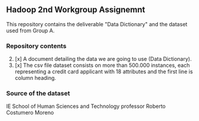 ## **Hadoop 2nd Workgroup Assignemnt**

This repository contains the deliverable "Data Dictionary" and the dataset used from Group A.

### Repository contents 
2) [x] A document detailing the data we are going to use (Data Dictionary).
2) [x] The csv file dataset consists on more than 500.000 instances, each representing a credit card applicant with 18 attributes and the first line is column heading.

### Source of the dataset
IE School of Human Sciences and Technology professor Roberto Costumero Moreno
